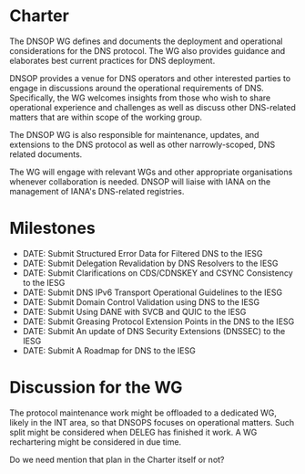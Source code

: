 # Charter

The DNSOP WG defines and documents the deployment and operational considerations for the DNS protocol. The WG also provides guidance and elaborates best current practices for DNS deployment.

DNSOP provides a venue for DNS operators and other interested parties to engage in discussions around the operational requirements of DNS. Specifically, the WG welcomes insights from those who wish to share operational experience and challenges as well as discuss other DNS-related matters that are within scope of the working group.

The DNSOP WG is also responsible for maintenance, updates, and extensions to the DNS protocol as well as other narrowly-scoped, DNS related documents.

The WG will engage with relevant WGs and other appropriate organisations whenever collaboration is needed. DNSOP will liaise with IANA on the management of IANA's DNS-related registries.

# Milestones 

* DATE: Submit Structured Error Data for Filtered DNS to the IESG
* DATE: Submit Delegation Revalidation by DNS Resolvers to the IESG
* DATE: Submit Clarifications on CDS/CDNSKEY and CSYNC Consistency to the IESG
* DATE: Submit DNS IPv6 Transport Operational Guidelines to the IESG
* DATE: Submit Domain Control Validation using DNS to the IESG
* DATE: Submit Using DANE with SVCB and QUIC to the IESG
* DATE: Submit Greasing Protocol Extension Points in the DNS to the IESG
* DATE: Submit An update of DNS Security Extensions (DNSSEC) to the IESG
* DATE: Submit A Roadmap for DNS to the IESG 


# Discussion for the WG

The protocol maintenance work might be offloaded to a dedicated WG, likely in the INT area, so that DNSOPS focuses on operational matters. Such split might be considered when DELEG has finished it work. A WG rechartering might be considered in due time.

Do we need mention that plan in the Charter itself or not?
